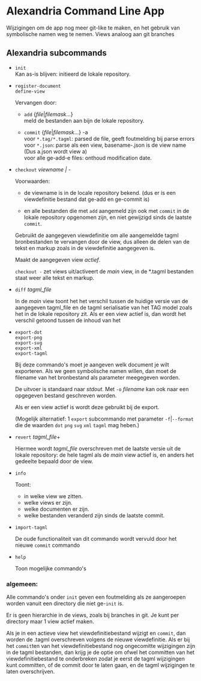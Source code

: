 # Alexandria Command Line App

Wijzigingen om de app nog meer git-like te maken, en het gebruik van symbolische namen weg te nemen.
Views analoog aan git branches

## Alexandria subcommands


- `init`  
  Kan as-is blijven: initieerd de lokale repository.  

- `register-document`  
  `define-view`
   
   Vervangen door:

    * `add` {_file_|_filemask_...}  
      meld de bestanden aan bijn de lokale repository. 
  
    * `commit` {_file_|_filemask_...} -a  
      voor `*.tag/*.tagml`: parsed de file, geeft foutmelding bij parse errors  
      voor `*.json`: parse als een view, basename-.json is de view name (Dus a.json wordt view a)  
      voor alle ge-add-e files: onthoud modification date.  

- `checkout` _viewname | -_
  
   Voorwaarden: 
  
    * de viewname is in de locale repository bekend. (dus er is een viewdefinitie bestand dat ge-add en ge-commit is)
  
    * en alle bestanden die met `add` aangemeld zijn ook met `commit` in de lokale repository opgenomen zijn, en niet gewijzigd sinds de laatste `commit`.

   Gebruikt de aangegeven viewdefinitie om alle aangemeldde tagml bronbestanden te vervangen door de view, dus alleen de delen van de tekst en markup zoals in de viewdefinitie aangegeven is.

   Maakt de aangegeven view _actief_.

   `checkout -` zet views uit/activeert de _main_ view, in de \*.tagml bestanden staat weer alle tekst en markup.

- `diff` _tagml_file_

  In de _main_ view toont het het verschil tussen de huidige versie van de aangegeven tagml_file en de tagml serialisatie van het TAG model zoals het in de lokale repository zit.
  Als er een view actief is, dan wordt het verschil getoond tussen de inhoud van het 

- `export-dot`  
  `export-png`  
  `export-svg`  
  `export-xml`  
  `export-tagml`  

  Bij deze commando's moet je aangeven welk document je wilt exporteren. Als we geen symbolische namen willen, dan moet de filename van het bronbestand als parameter meegegeven worden.

  De uitvoer is standaard naar _stdout_. Met `-o` _filename_ kan ook naar een opgegeven bestand geschreven worden.

  Als er een view actief is wordt deze gebruikt bij de export.

  (Mogelijk alternatief: 1 `export` subcommando met parameter `-f`|`--format` die de waarden `dot` `png` `svg` `xml` `tagml` mag heben.)

- `revert` _tagml_file_+
  
  Hiermee wordt _tagml_file_ overschreven met de laatste versie uit de lokale repository: de hele tagml als de _main_ view actief is, en anders het gedeelte bepaald door de view.


- `info`

  Toont:
  - in welke view we zitten.
  - welke views er zijn.
  - welke documenten er zijn.
  - welke bestanden veranderd zijn sinds de laatste commit.

- `import-tagml`

  De oude functionaliteit van dit commando wordt vervuld door het nieuwe `commit` commando

- `help` 

  Toon mogelijke commando's


### algemeen:
Alle commando's onder `init` geven een foutmelding als ze aangeroepen worden vanuit een directory die niet ge-`init` is.

Er is geen hierarchie in de views, zoals bij branches in git.
Je kunt per directory maar 1 view actief maken.

Als je in een actieve view het viewdefinitiebestand wijzigt en `commit`, dan worden de .tagml overschreven volgens de nieuwe viewdefinitie. Als er bij het `commit`ten van het viewdefinitiebestand nog ongecomitte wijzigingen zijn in de tagml bestanden, dan krijg je de optie om ofwel het committen van het viewdefinitiebestand te onderbreken zodat je eerst de tagml wijzigingen kunt committen, of de commit door te laten gaan, en de tagml wijzigingen te laten overschrijven.
